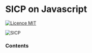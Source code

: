 # SICP on Javascript

[![Licence MIT](https://img.shields.io/github/license/mashape/apistatus.svg)](https://opensource.org/licenses/MIT)

![SICP](https://cloud.githubusercontent.com/assets/6506296/9565373/43d6ad60-4ed4-11e5-85bb-342aa1b562a3.jpg)

### Contents
